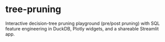 # tree-pruning
 Interactive decision-tree pruning playground (pre/post pruning) with SQL feature engineering in DuckDB, Plotly widgets, and a shareable Streamlit app.
